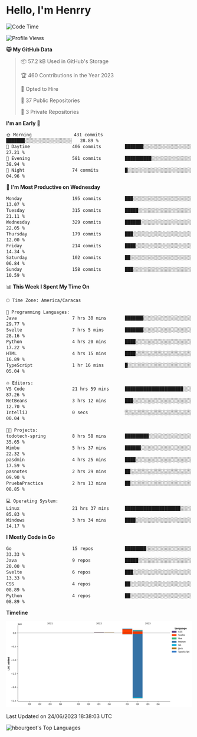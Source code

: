 # Hello, I'm Henrry

<!--START_SECTION:waka-->
![Code Time](http://img.shields.io/badge/Code%20Time-735%20hrs%209%20mins-blue)

![Profile Views](http://img.shields.io/badge/Profile%20Views-54-blue)

**🐱 My GitHub Data** 

> 📦 57.2 kB Used in GitHub's Storage 
 > 
> 🏆 460 Contributions in the Year 2023
 > 
> 💼 Opted to Hire
 > 
> 📜 37 Public Repositories 
 > 
> 🔑 3 Private Repositories 
 > 
**I'm an Early 🐤** 

```text
🌞 Morning                431 commits         ███████░░░░░░░░░░░░░░░░░░   28.89 % 
🌆 Daytime                406 commits         ███████░░░░░░░░░░░░░░░░░░   27.21 % 
🌃 Evening                581 commits         ██████████░░░░░░░░░░░░░░░   38.94 % 
🌙 Night                  74 commits          █░░░░░░░░░░░░░░░░░░░░░░░░   04.96 % 
```
📅 **I'm Most Productive on Wednesday** 

```text
Monday                   195 commits         ███░░░░░░░░░░░░░░░░░░░░░░   13.07 % 
Tuesday                  315 commits         █████░░░░░░░░░░░░░░░░░░░░   21.11 % 
Wednesday                329 commits         ██████░░░░░░░░░░░░░░░░░░░   22.05 % 
Thursday                 179 commits         ███░░░░░░░░░░░░░░░░░░░░░░   12.00 % 
Friday                   214 commits         ████░░░░░░░░░░░░░░░░░░░░░   14.34 % 
Saturday                 102 commits         ██░░░░░░░░░░░░░░░░░░░░░░░   06.84 % 
Sunday                   158 commits         ███░░░░░░░░░░░░░░░░░░░░░░   10.59 % 
```


📊 **This Week I Spent My Time On** 

```text
🕑︎ Time Zone: America/Caracas

💬 Programming Languages: 
Java                     7 hrs 30 mins       ███████░░░░░░░░░░░░░░░░░░   29.77 % 
Svelte                   7 hrs 5 mins        ███████░░░░░░░░░░░░░░░░░░   28.16 % 
Python                   4 hrs 20 mins       ████░░░░░░░░░░░░░░░░░░░░░   17.22 % 
HTML                     4 hrs 15 mins       ████░░░░░░░░░░░░░░░░░░░░░   16.89 % 
TypeScript               1 hr 16 mins        █░░░░░░░░░░░░░░░░░░░░░░░░   05.04 % 

🔥 Editors: 
VS Code                  21 hrs 59 mins      ██████████████████████░░░   87.26 % 
NetBeans                 3 hrs 12 mins       ███░░░░░░░░░░░░░░░░░░░░░░   12.70 % 
IntelliJ                 0 secs              ░░░░░░░░░░░░░░░░░░░░░░░░░   00.04 % 

🐱‍💻 Projects: 
todotech-spring          8 hrs 58 mins       █████████░░░░░░░░░░░░░░░░   35.65 % 
Wimbu                    5 hrs 37 mins       ██████░░░░░░░░░░░░░░░░░░░   22.32 % 
pasdmin                  4 hrs 25 mins       ████░░░░░░░░░░░░░░░░░░░░░   17.59 % 
pasnotes                 2 hrs 29 mins       ██░░░░░░░░░░░░░░░░░░░░░░░   09.90 % 
PruebaPractica           2 hrs 13 mins       ██░░░░░░░░░░░░░░░░░░░░░░░   08.85 % 

💻 Operating System: 
Linux                    21 hrs 37 mins      █████████████████████░░░░   85.83 % 
Windows                  3 hrs 34 mins       ████░░░░░░░░░░░░░░░░░░░░░   14.17 % 
```

**I Mostly Code in Go** 

```text
Go                       15 repos            ████████░░░░░░░░░░░░░░░░░   33.33 % 
Java                     9 repos             █████░░░░░░░░░░░░░░░░░░░░   20.00 % 
Svelte                   6 repos             ███░░░░░░░░░░░░░░░░░░░░░░   13.33 % 
CSS                      4 repos             ██░░░░░░░░░░░░░░░░░░░░░░░   08.89 % 
Python                   4 repos             ██░░░░░░░░░░░░░░░░░░░░░░░   08.89 % 
```



**Timeline**

![Lines of Code chart](https://raw.githubusercontent.com/hbourgeot/hbourgeot/main/assets/bar_graph.png)


 Last Updated on 24/06/2023 18:38:03 UTC
<!--END_SECTION:waka-->

![hbourgeot's Top Languages](https://github-readme-stats.vercel.app/api/top-langs/?username=hbourgeot&theme=transparent&show_icons=true&hide_border=false&layout=donut&hide=css)
